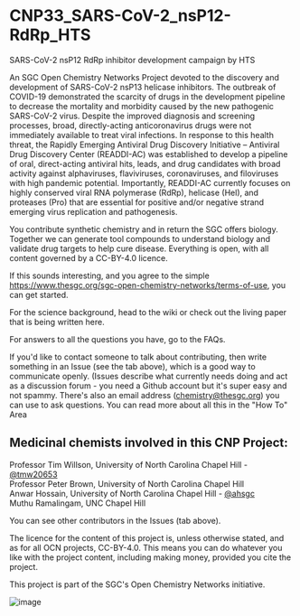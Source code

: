 # CNP33_SARS-CoV-2_nsP12-RdRp_HTS
SARS-CoV-2 nsP12 RdRp inhibitor development campaign by HTS

An SGC Open Chemistry Networks Project devoted to the discovery and development of SARS-CoV-2 nsP13 helicase inhibitors. The outbreak of COVID-19 demonstrated the scarcity of drugs in the development pipeline to decrease the mortality and morbidity caused by the new pathogenic SARS-CoV-2 virus. Despite the improved diagnosis and screening processes, broad, directly-acting anticoronavirus drugs were not immediately available to treat viral infections. In response to this health threat, the Rapidly Emerging Antiviral Drug Discovery Initiative – Antiviral Drug Discovery Center (READDI-AC) was established to develop a pipeline of oral, direct-acting antiviral hits, leads, and drug candidates with broad activity against alphaviruses, flaviviruses, coronaviruses, and filoviruses with high pandemic potential. Importantly, READDI-AC currently focuses on highly conserved viral RNA polymerase (RdRp), helicase (Hel), and proteases (Pro) that are essential for positive and/or negative strand emerging virus replication and pathogenesis.

You contribute synthetic chemistry and in return the SGC offers biology. Together we can generate tool compounds to understand biology and validate drug targets to help cure disease. Everything is open, with all content governed by a CC-BY-4.0 licence.

If this sounds interesting, and you agree to the simple https://www.thesgc.org/sgc-open-chemistry-networks/terms-of-use, you can get started.

For the science background, head to the wiki or check out the living paper that is being written here.

For answers to all the questions you have, go to the FAQs.

If you'd like to contact someone to talk about contributing, then write something in an Issue (see the tab above), which is a good way to communicate openly. (Issues describe what currently needs doing and act as a discussion forum - you need a Github account but it's super easy and not spammy. There's also an email address (chemistry@thesgc.org) you can use to ask questions. You can read more about all this in the "How To" Area

## Medicinal chemists involved in this CNP Project:

Professor Tim Willson, University of North Carolina Chapel Hill - [@tmw20653](https://github.com/tmw20653)  
Professor Peter Brown, University of North Carolina Chapel Hill  
Anwar Hossain, University of North Carolina Chapel Hill - [@ahsgc](https://github.com/ahsgc)  
Muthu Ramalingam, UNC Chapel Hill

You can see other contributors in the Issues (tab above).

The licence for the content of this project is, unless otherwise stated, and as for all OCN projects, CC-BY-4.0. This means you can do whatever you like with the project content, including making money, provided you cite the project.

This project is part of the SGC's Open Chemistry Networks initiative.

![image](https://github.com/StructuralGenomicsConsortium/CNP34_SARS-CoV-2_nsP13-Helicase_cheminformatics/assets/108078845/be38bd82-1422-4420-96e8-f1478280661f)
